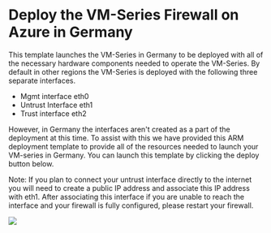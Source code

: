 # Deploy the VM-Series Firewall on Azure in Germany


This template launches the VM-Series in Germany to be deployed with all of the necessary hardware components needed to operate the VM-Series. By default in other regions the VM-Series is deployed with the following three separate interfaces. 

- Mgmt interface  eth0
- Untrust Interface eth1
- Trust interface eth2

However, in Germany the interfaces aren't created as a part of the deployment at this time. To assist with this we have provided this ARM deployment template to provide all of the resources needed to launch your VM-series in Germany. You can launch this template by clicking the deploy button below. 

Note: If you plan to connect your untrust interface directly to the internet you will need to create a public IP address and associate this IP address with eth1. After associating this interface if you are unable to reach the interface and your firewall is fully configured, please restart your firewall. 


[<img src="http://azuredeploy.net/deploybutton.png"/>](https://portal.microsoftazure.de/#create/Microsoft.Template/uri/https%3A%2F%2Fraw.githubusercontent.com%2Fjpeezus%2Fazuregermany%2Fmaster%2Fazuredeploy.json) 


